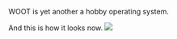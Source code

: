 WOOT is yet another a hobby operating system.

And this is how it looks now.
<img src="screenshot"/>